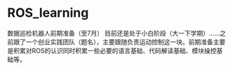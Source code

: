 # ROS_learning
数据巡检机器人前期准备（至7月）
目前还是处于小白阶段（大一下学期）……之前跟了一个创业实践团队（题名），主要跟随负责运动控制这一块。前期准备主要是积累对ROS的认识同时积累一些必要的语言基础、代码解读基础、模块操控基础等。
